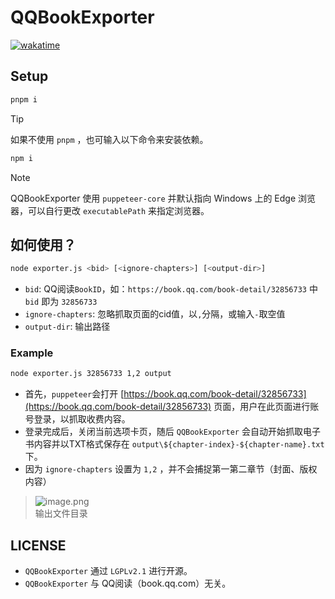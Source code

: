 # QQBookExporter

[![wakatime](https://wakatime.com/badge/github/aquamarine5/QQBookExporter.svg)](https://wakatime.com/badge/github/aquamarine5/QQBookExporter)

## Setup

```bash
pnpm i
```

> [!TIP]
> 如果不使用 `pnpm` ，也可输入以下命令来安装依赖。
>
> ```bash
> npm i
> ```

> [!NOTE]
> QQBookExporter 使用 `puppeteer-core` 并默认指向 Windows 上的 Edge 浏览器，可以自行更改 `executablePath` 来指定浏览器。

## 如何使用？

```bash
node exporter.js <bid> [<ignore-chapters>] [<output-dir>]
```

- `bid`: QQ阅读`BookID`，如：`https://book.qq.com/book-detail/32856733` 中 `bid` 即为 `32856733`
- `ignore-chapters`: 忽略抓取页面的cid值，以`,`分隔，或输入`-`取空值
- `output-dir`: 输出路径

### Example

```bash
node exporter.js 32856733 1,2 output
```

- 首先，`puppeteer`会打开 [https://book.qq.com/book-detail/32856733](https://book.qq.com/book-detail/32856733) 页面，用户在此页面进行账号登录，以抓取收费内容。
- 登录完成后，关闭当前选项卡页，随后 `QQBookExporter` 会自动开始抓取电子书内容并以TXT格式保存在 `output\${chapter-index}-${chapter-name}.txt` 下。
- 因为 `ignore-chapters` 设置为 `1,2` ，并不会捕捉第一第二章节（封面、版权内容）

> ![image.png](https://s2.loli.net/2024/12/14/N8aqb1gMU3jDI4C.png)  
> 输出文件目录

## LICENSE

- `QQBookExporter` 通过 `LGPLv2.1` 进行开源。
- `QQBookExporter` 与 QQ阅读（book.qq.com）无关。
